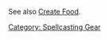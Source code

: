 See also [Create Food](Create_Food "wikilink").

[Category: Spellcasting Gear](Category:_Spellcasting_Gear "wikilink")
